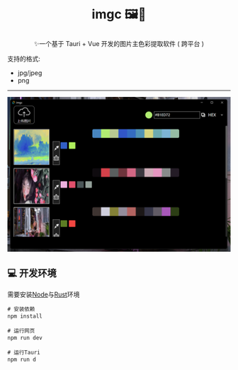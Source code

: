 # <p align="center">imgc 🖼️🎨</p>

<p align="center">✨一个基于 Tauri + Vue 开发的图片主色彩提取软件 ( 跨平台 )</p>

支持的格式:
- jpg/jpeg
- png

---

![](image/imgc.png)

## 💻 开发环境

需要安装[Node](https://nodejs.org/en/)与[Rust](https://www.rust-lang.org/tools/install)环境

```
# 安装依赖
npm install

# 运行网页
npm run dev

# 运行Tauri
npm run d
```
